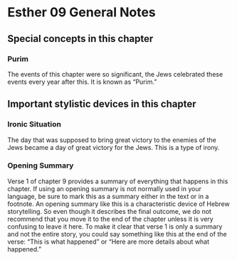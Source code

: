 # Esther 09 General Notes

## Special concepts in this chapter

### Purim

The events of this chapter were so significant, the Jews celebrated these events every year after this. It is known as “Purim.”

## Important stylistic devices in this chapter

### Ironic Situation

The day that was supposed to bring great victory to the enemies of the Jews became a day of great victory for the Jews. This is a type of irony.

### Opening Summary

Verse 1 of chapter 9 provides a summary of everything that happens in this chapter. If using an opening summary is not normally used in your language, be sure to mark this as a summary either in the text or in a footnote. An opening summary like this is a characteristic device of Hebrew storytelling. So even though it describes the final outcome, we do not recommend that you move it to the end of the chapter unless it is very confusing to leave it here. To make it clear that verse 1 is only a summary and not the entire story, you could say something like this at the end of the verse: “This is what happened” or “Here are more details about what happened.”